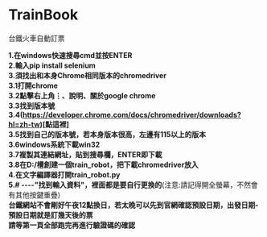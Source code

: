 # TrainBook
台鐵火車自動訂票

**1.在windows快速搜尋cmd並按ENTER**<br>
**2.輸入pip install selenium** <br>
**3.須找出和本身Chrome相同版本的chromedriver**<br>
**3.1打開chrome**<br>
**3.2點擊右上角⋮、說明、關於google chrome**<br>
**3.3找到版本號**<br>
**3.4(https://developer.chrome.com/docs/chromedriver/downloads?hl=zh-tw)[點這裡]**<br>
**3.5找到自己的版本號，若本身版本很高，左邊有115以上的版本**<br>
**3.6windows系統下載win32**<br>
**3.7複製其連結網址，貼到搜尋欄，ENTER即下載**<br>
**3.8在D:/槽創建一個train_robot，把下載chromedriver放入**<br>
**4.在文字編譯器打開train_robot.py**<br>
**5.# ----"找到輸入資料"，裡面都是要自行更換的**(注意:請記得開全螢幕，不然會有其他按鍵重疊)<br>
**台鐵網站不會剛好午夜12點換日，若太晚可以先到官網確認預設日期，出發日期-預設日期就是訂幾天後的票**<br>
**請等第一頁全部跑完再進行驗證碼的確認**
